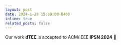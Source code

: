 ```yaml
---
layout: post
date: 2024-1-20 15:59:00-0400
inline: true
related_posts: false
---
```


Our work **dTEE** is accepted to ACM/IEEE **IPSN 2024** 🥳
